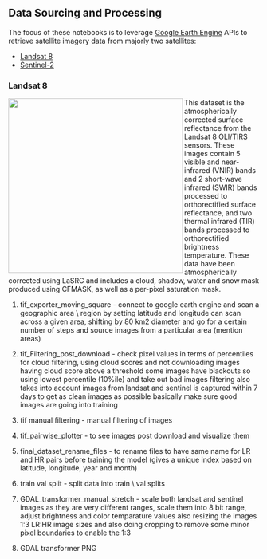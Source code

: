 ## Data Sourcing and Processing

The focus of these notebooks is to leverage [Google Earth Engine](https://earthengine.google.com/) APIs to retrieve satellite imagery data from majorly two satellites:

- [Landsat 8](https://developers.google.com/earth-engine/datasets/catalog/LANDSAT_LC08_C01_T1_SR)
- [Sentinel-2](https://developers.google.com/earth-engine/datasets/catalog/COPERNICUS_S2_SR)

### Landsat 8

<a target="_blank" href="#">
  <img src="https://i.imgur.com/ojkQ4D5.png" width="350" align="left"/>
</a> 

This dataset is the atmospherically corrected surface reflectance from the Landsat 8 OLI/TIRS sensors. These images contain 5 visible and near-infrared (VNIR) bands and 2 short-wave infrared (SWIR) bands processed to orthorectified surface reflectance, and two thermal infrared (TIR) bands processed to orthorectified brightness temperature. These data have been atmospherically corrected using LaSRC and includes a cloud, shadow, water and snow mask produced using CFMASK, as well as a per-pixel saturation mask.


1. tif_exporter_moving_square - connect to google earth engine and scan a geographic area \ region by setting latitude and longitude
can scan across a given area, shifting by 80 km2 diameter and go for a certain number of steps and source images from a particular area (mention areas)

2. tif_Filtering_post_download - check pixel values in terms of percentiles for cloud filtering, 
using cloud scores and not downloading images having cloud score above a threshold
some images have blackouts so using lowest percentile (10%ile) and take out bad images
filtering also takes into account images from landsat and sentinel is captured within 7 days
to get as clean images as possible
basically make sure good images are going into training

3. tif manual filtering - manual filtering of images

4. tif_pairwise_plotter - to see images post download and visualize them

5. final_dataset_rename_files - to rename files to have same name for LR and HR pairs before training the model (gives a unique index based on latitude, longitude, year and month)

6. train val split - split data into train \ val splits

7. GDAL_transformer_manual_stretch - scale both landsat and sentinel images as they are very different ranges, scale them into 8 bit range, adjust brightness and color temparature values
also resizing the images 1:3 LR:HR image sizes and also doing cropping to remove some minor pixel boundaries to enable the 1:3 

8. GDAL transformer PNG
